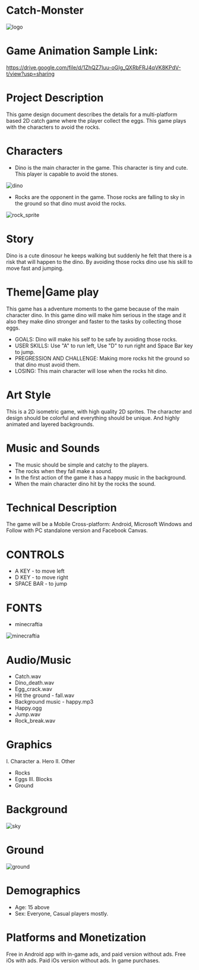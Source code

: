 # Catch-Monster
![logo](https://user-images.githubusercontent.com/73207169/96665782-4344e280-1388-11eb-82f2-a99e357ca425.png)

# Game Animation Sample Link:
https://drive.google.com/file/d/1ZhQZ7Iuu-oGIg_QXRbFRJ4qVK8KPdV-t/view?usp=sharing

# Project Description
This game design document describes the details for a multi-platform based 2D catch game where the player collect the eggs. This game plays with the characters to avoid the rocks.

# Characters
- Dino is the main character in the game. This character is tiny and cute. This player is capable to avoid the stones.

![dino](https://user-images.githubusercontent.com/73207169/96666608-10035300-138a-11eb-8f6f-9de82079e377.png)

- Rocks are the opponent in the game. Those rocks are falling to sky in the ground so that dino must avoid the rocks.

![rock_sprite](https://user-images.githubusercontent.com/73207169/96667201-2cec5600-138b-11eb-893e-006cd57d622f.png)

# Story

Dino is a cute dinosour he keeps walking but suddenly he felt that there is a risk that will happen to the dino. By avoiding those rocks dino use his skill to move fast and jumping.

# Theme|Game play

This game has a adventure moments to the game because of the main character dino. In this game dino will make him serious in the stage and it also they make dino stronger and faster to the tasks by collecting those eggs.

 - GOALS: Dino will make his self to be safe by avoiding those rocks.
 - USER SKILLS: Use "A" to run left, Use "D" to run right and Space Bar key to jump.
 - PREGRESSION AND CHALLENGE: Making more rocks hit the ground so that dino must avoid them.
 - LOSING: This main character will lose when the rocks hit dino.

# Art Style

This is a 2D isometric game, with high quality 2D sprites. The character and design should be colorful and everything should be unique. And highly animated and layered backgrounds.

# Music and Sounds

- The music should be simple and catchy to the players.
- The rocks when they fall make a sound.
- In the first action of the game it has a happy music in the background.
- When the main character dino hit by the rocks the sound.

# Technical Description

The game will be a Mobile Cross-platform: Android, Microsoft Windows and Follow with PC standalone version and Facebook Canvas.

# CONTROLS

- A KEY - to move left
- D KEY - to move right
- SPACE BAR - to jump

# FONTS

- minecraftia

![minecraftia](https://user-images.githubusercontent.com/73207169/96669751-71c6bb80-1390-11eb-89ad-d3fe72392fc3.png)

# Audio/Music

- Catch.wav
- Dino_death.wav
- Egg_crack.wav
- Hit the ground - fall.wav
- Background music - happy.mp3
- Happy.ogg
- Jump.wav
- Rock_break.wav

# Graphics

I. Character
a. Hero
II. Other
- Rocks
- Eggs
III. Blocks
- Ground

# Background

![sky](https://user-images.githubusercontent.com/73207169/96670607-52309280-1392-11eb-9b3a-ab2b9ea3e8e4.png)

# Ground

![ground](https://user-images.githubusercontent.com/73207169/96670644-68d6e980-1392-11eb-834c-9053e11cf7c5.png)

# Demographics

- Age: 15 above
- Sex: Everyone, Casual players mostly.

# Platforms and Monetization

Free in Android app with in-game ads, and paid version without ads. Free iOs with ads. Paid iOs version without ads. In game purchases.
